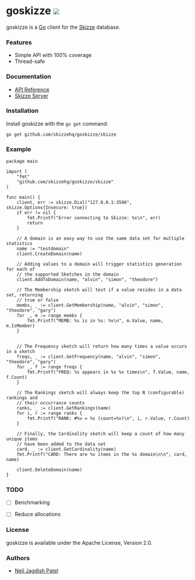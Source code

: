 # goskizze ![](https://travis-ci.org/skizzehq/goskizze.svg?branch=master)

goskizze is a [Go](https://golang.org) client for the [Skizze](https://github.com/skizzehq/skizze) database.

### Features
 * Simple API with 100% coverage
 * Thread-safe


### Documentation
 * [API Reference](https://godoc.org/github.com/skizzehq/goskizze/skizze)
 * [Skizze Server](https://github.com/skizzehq/skizze)
 

### Installation
Install goskizze with the `go get` command:

```
go get github.com/skizzehq/goskizze/skizze
```

### Example

```golang
package main

import (
	"fmt"
	"github.com/skizzehq/goskizze/skizze"
)

func main() {
	client, err := skizze.Dial("127.0.0.1:3596", skizze.Options{Insecure: true})
	if err != nil {
		fmt.Printf("Error connecting to Skizze: %s\n", err)
		return
	}
	
	// A domain is an easy way to use the same data set for multiple statistics
	name := "testdomain"
	client.CreateDomain(name)

	// Adding values to a domain will trigger statistics generation for each of
	// the supported Sketches in the domain
	client.AddToDomain(name, "alvin", "simon", "theodore")
	
	// The Membership sketch will test if a value resides in a data set, returning
	// true or false
	membs, _ := client.GetMembership(name, "alvin", "simon", "theodore", "gary")
	for _, m := range membs {
		fmt.Printf("MEMB: %s is in %s: %v\n", m.Value, name, m.IsMember)
	}


	// The Frequency sketch will return how many times a value occurs in a sketch
	freqs, _ := client.GetFrequency(name, "alvin", "simon", "theodore", "gary")
	for _, f := range freqs {
		fmt.Printf("FREQ: %s appears in %s %v times\n", f.Value, name, f.Count)
	}

	// The Rankings sketch will always keep the top N (configurable) rankings and
	// their occurrance counts
	ranks, _ := client.GetRankings(name)
	for i, r := range ranks {
		fmt.Printf("RANK: #%v = %s (count=%v)\n", i, r.Value, r.Count)
	}

	// Finally, the Cardinality sketch will keep a count of how many unique items
	// have been added to the data set
	card, _ := client.GetCardinality(name)
	fmt.Printf("CARD: There are %v items in the %s domain\n\n", card, name)
	
	client.DeleteDomain(name)
}

```

### TODO
 * [ ] Benchmarking
 * [ ] Reduce allocations


### License
goskizze is available under the Apache License, Version 2.0.


### Authors
- [Neil Jagdish Patel](https://twitter.com/njpatel)
